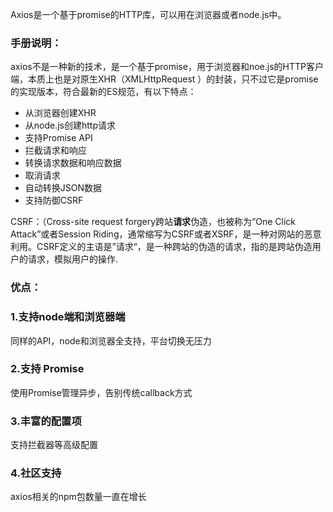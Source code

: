 Axios是一个基于promise的HTTP库，可以用在浏览器或者node.js中。



### 手册说明：

axios不是一种新的技术，是一个基于promise，用于浏览器和noe.js的HTTP客户端，本质上也是对原生XHR（XMLHttpRequest ）的封装，只不过它是promise的实现版本，符合最新的ES规范，有以下特点：

- 从浏览器创建XHR
- 从node.js创建http请求
- 支持Promise API
- 拦截请求和响应
- 转换请求数据和响应数据
- 取消请求
- 自动转换JSON数据
- 支持防御CSRF



CSRF：（Cross-site request forgery跨站**请求**伪造，也被称为“One Click Attack”或者Session Riding，通常缩写为CSRF或者XSRF，是一种对网站的恶意利用。CSRF定义的主语是”请求“，是一种跨站的伪造的请求，指的是跨站伪造用户的请求，模拟用户的操作.





### 优点：

### 1.支持node端和浏览器端

同样的API，node和浏览器全支持，平台切换无压力

### 2.支持 Promise

使用Promise管理异步，告别传统callback方式

### 3.丰富的配置项

支持拦截器等高级配置

### 4.社区支持

axios相关的npm包数量一直在增长







